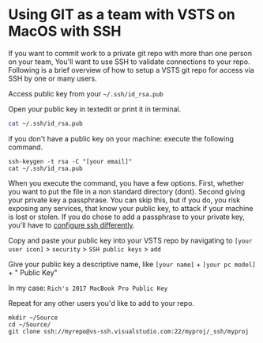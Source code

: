 # Using GIT as a team with VSTS on MacOS with SSH

If you want to commit work to a private git repo with more than one person on your team, You'll want to use 
SSH to validate connections to your repo. Following is a brief overview of how to setup a VSTS git repo for 
access via SSH by one or many users.

Access public key from your `~/.ssh/id_rsa.pub`

Open your public key in textedit or print it in terminal.

```sh
cat ~/.ssh/id_rsa.pub
```

if you don't have a public key on your machine: execute the following command. 

```
ssh-keygen -t rsa -C "[your email]"
cat ~/.ssh/id_rsa.pub
```

When you execute the command, you have a few options. First, whether you want to put the file in a non 
standard directory (dont). Second giving your private key a passphrase. You can skip this, but if you do, 
you risk exposing any services, that know your public key, to attack if your machine is lost or stolen. If
you do chose to add a passphrase to your private key, you'll have 
to [configure ssh differently](http://www.lmgtfy.com/?q=git+config+ssh+with+passphrase).

Copy and paste your public key into your VSTS repo by navigating to `[your user icon]` > `security` > `SSH public keys` > `add`

Give your public key a descriptive name, like `[your name]` + `[your pc model]` + " Public Key"

In my case:
```Rich's 2017 MacBook Pro Public Key```

Repeat for any other users you'd like to add to your repo.

```
mkdir ~/Source
cd ~/Source/
git clone ssh://myrepo@vs-ssh.visualstudio.com:22/myproj/_ssh/myproj
```
